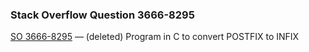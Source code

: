 ### Stack Overflow Question 3666-8295

[SO 3666-8295](http://stackoverflow.com/q/36668295) &mdash; (deleted)
Program in C to convert POSTFIX to INFIX
